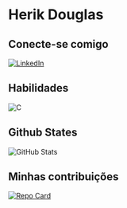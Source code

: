 # Herik Douglas

## Conecte-se comigo
[![LinkedIn](https://img.shields.io/badge/Instagram-FFF?style=for-the-badge&logo=Instagram)](https://www.instagram.com/herikdouglas.20/)

## Habilidades 
![C](https://img.shields.io/badge/C-00599C?style=for-the-badge&logo=c&logoColor=white)

## Github States
![GitHub Stats](https://github-readme-stats.vercel.app/api?username=SEUUSERNAME&theme=transparent&bg_color=000&border_color=30A3DC&show_icons=true&icon_color=30A3DC&title_color=E94D5F&text_color=FFF&hide_title=true&hide=stars)

## Minhas contribuições 
[![Repo Card](https://github-readme-stats.vercel.app/api/pin/?username=HerikDouglas&repo=dio-lab-open-source&bg_color=000&border_color=30A3DC&show_icons=true&icon_color=30A3DC&title_color=E94D5F&text_color=FFF)](https://github.com/SEUUSERNAME/SEUREPOSITORIO)